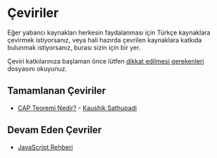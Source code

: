 # Çeviriler

Eğer yabancı kaynakları herkesin faydalanması için Türkçe kaynaklara çevirmek istiyorsanız, veya hali hazırda çevrilen kaynaklara katkıda bulunmak istiyorsanız, burası sizin için bir yer.

Çeviri katkılarınıza başlaman önce lütfen [dikkat edilmesi gerekenleri](dikkat-edilmesi-gerekenler.md) dosyasını okuyunuz.

## Tamamlanan Çeviriler

- [CAP Teoremi Nedir?](./cap-teoremi-nedir) - [Kaushik Sathupadi](http://ksat.me/a-plain-english-introduction-to-cap-theorem/)

## Devam Eden Çevriler

- [JavaScript Rehberi](https://github.com/selmansamet/ceviriler/tree/master/javascript-rehberi-mozilla)
